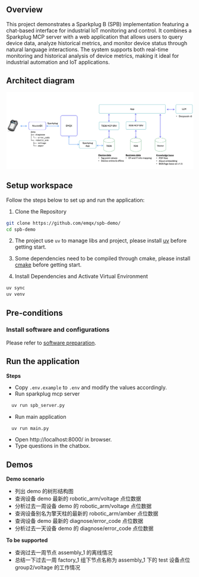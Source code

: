 ## Overview

This project demonstrates a Sparkplug B (SPB) implementation featuring a chat-based interface for industrial IoT monitoring and control. It combines a Sparkplug MCP server with a web application that allows users to query device data, analyze historical metrics, and monitor device status through natural language interactions. The system supports both real-time monitoring and historical analysis of device metrics, making it ideal for industrial automation and IoT applications.

## Architect diagram
![alt text](./docs/arch.png)

## Setup workspace

Follow the steps below to set up and run the application:

1. Clone the Repository
```bash
git clone https://github.com/emqx/spb-demo/
cd spb-demo
```

2. The project use `uv` to manage libs and project, please install [uv](https://docs.astral.sh/uv/getting-started/installation/) before getting start.

3. Some dependencies need to be compiled through cmake, please install [cmake](https://cmake.org/download/) before getting start.

4. Install Dependencies and Activate Virtual Environment
```bash
uv sync
uv venv
```

## Pre-conditions
### Install software and configurations
Please refer to [software preparation](docs/software.md).

## Run the application
**Steps**
- Copy `.env.example` to `.env` and modify the values accordingly.
- Run sparkplug mcp server
```bash
  uv run spb_server.py
```
- Run main application
```bash
  uv run main.py
```
- Open http://localhost:8000/ in browser.
- Type questions in the chatbox.

## Demos

**Demo scenario**
- 列出 demo 的树形结构图
- 查询设备 demo 最新的 robotic_arm/voltage 点位数据
- 分析过去一周设备 demo 的 robotic_arm/voltage 点位数据
- 查询设备别名为擎天柱的最新的 robotic_arm/amber 点位数据
- 查询设备 demo 最新的 diagnose/error_code 点位数据
- 分析过去一天设备 demo 的 diagnose/error_code 点位数据

**To be supported**
- 查询过去一周节点 assembly_1 的离线情况
- 总结一下过去一周 factory_1 组下节点名称为 assembly_1 下的 test 设备点位 group2/voltage 的工作情况 